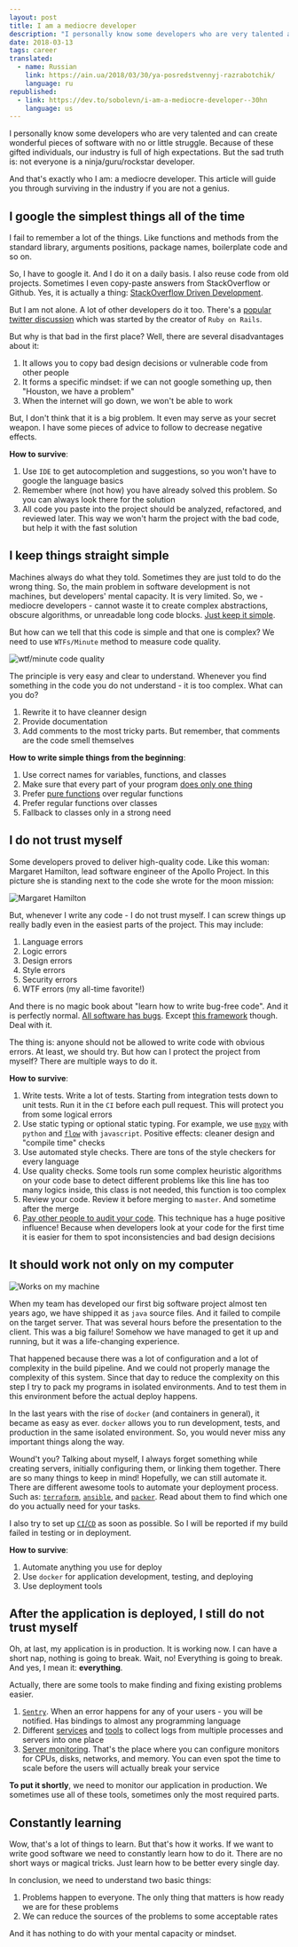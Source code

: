 ```yaml
---
layout: post
title: I am a mediocre developer
description: "I personally know some developers who are very talented and can create wonderful pieces of software with no or little struggle. Because of these gifted individuals, our industry is full of high expectations. But the sad truth is: not everyone is a ninja/guru/rockstar developer."
date: 2018-03-13
tags: career
translated:
  - name: Russian
    link: https://ain.ua/2018/03/30/ya-posredstvennyj-razrabotchik/
    language: ru
republished:
  - link: https://dev.to/sobolevn/i-am-a-mediocre-developer--30hn
    language: us
---
```



I personally know some developers who are very talented and can create wonderful pieces of software with no or little struggle. Because of these gifted individuals, our industry is full of high expectations. But the sad truth is: not everyone is a ninja/guru/rockstar developer.

And that's exactly who I am: a mediocre developer. This article will guide you through surviving in the industry if you are not a genius.


## I google the simplest things all of the time

I fail to remember a lot of the things. Like functions and methods from the standard library, arguments positions, package names, boilerplate code and so on.

So, I have to google it. And I do it on a daily basis. I also reuse code from old projects. Sometimes I even copy-paste answers from StackOverflow or Github. Yes, it is actually a thing: [StackOverflow Driven Development](https://meta.stackoverflow.com/questions/361904/what-is-stack-overflow-driven-development).

But I am not alone. A lot of other developers do it too. There's a [popular twitter discussion](https://twitter.com/dhh/status/834146806594433025) which was started by the creator of `Ruby on Rails`.

But why is that bad in the first place? Well, there are several disadvantages about it:
1. It allows you to copy bad design decisions or vulnerable code from other people
2. It forms a specific mindset: if we can not google something up, then "Houston, we have a problem"
3. When the internet will go down, we won't be able to work

But, I don't think that it is a big problem. It even may serve as your secret weapon. I have some pieces of advice to follow to decrease negative effects.

**How to survive**:
1. Use `IDE` to get autocompletion and suggestions, so you won't have to google the language basics
2. Remember where (not how) you have already solved this problem. So you can always look there for the solution
3. All code you paste into the project should be analyzed, refactored, and reviewed later. This way we won't harm the project with the bad code, but help it with the fast solution


## I keep things straight simple

Machines always do what they told. Sometimes they are just told to do the wrong thing. So, the main problem in software development is not machines, but developers' mental capacity. It is very limited. So, we - mediocre developers - cannot waste it to create complex abstractions, obscure algorithms, or unreadable long code blocks. [Just keep it simple](https://en.wikipedia.org/wiki/KISS_principle).

But how can we tell that this code is simple and that one is complex? We need to use `WTFs/Minute` method to measure code quality.

![wtf/minute code quality](https://i2.wp.com/commadot.com/wp-content/uploads/2009/02/wtf.png?resize=550%2C433)

The principle is very easy and clear to understand. Whenever you find something in the code you do not understand - it is too complex. What can you do?
1. Rewrite it to have cleanner design
2. Provide documentation
3. Add comments to the most tricky parts. But remember, that comments are the code smell themselves

**How to write simple things from the beginning**:
1. Use correct names for variables, functions, and classes
2. Make sure that every part of your program [does only one thing](https://en.wikipedia.org/wiki/Single_responsibility_principle)
2. Prefer [pure functions](https://en.wikipedia.org/wiki/Pure_function) over regular functions
3. Prefer regular functions over classes
4. Fallback to classes only in a strong need


## I do not trust myself

Some developers proved to deliver high-quality code. Like this woman: Margaret Hamilton, lead software engineer of the Apollo Project. In this picture she is standing next to the code she wrote for the moon mission:

![Margaret Hamilton](http://cdn8.openculture.com/2017/08/29205628/margaret-hamilton-mit-apollo-code_0.jpg)

But, whenever I write any code - I do not trust myself. I can screw things up really badly even in the easiest parts of the project. This may include:
1. Language errors
2. Logic errors
3. Design errors
4. Style errors
5. Security errors
6. WTF errors (my all-time favorite!)

And there is no magic book about "learn how to write bug-free code". And it is perfectly normal. [All software has bugs](https://m.signalvnoise.com/software-has-bugs-this-is-normal-f64761a262ca). Except [this framework](https://github.com/kelseyhightower/nocode) though. Deal with it.

The thing is: anyone should not be allowed to write code with obvious errors. At least, we should try. But how can I protect the project from myself? There are multiple ways to do it.

**How to survive**:
1. Write tests. Write a lot of tests. Starting from integration tests down to unit tests. Run it in the `CI` before each pull request. This will protect you from some logical errors
2. Use static typing or optional static typing. For example, we use [`mypy`](http://mypy-lang.org/) with `python` and [`flow`](https://flow.org/) with `javascript`. Positive effects: cleaner design and "compile time" checks
3. Use automated style checks. There are tons of the style checkers for every language
4. Use quality checks. Some tools run some complex heuristic algorithms on your code base to detect different problems like this line has too many logics inside, this class is not needed, this function is too complex
5. Review your code. Review it before merging to `master`. And sometime after the merge
6. [Pay other people to audit your code](https://wemake-services.github.io/meta/rsdp/audits/). This technique has a huge positive influence! Because when developers look at your code for the first time it is easier for them to spot inconsistencies and bad design decisions


## It should work not only on my computer

![Works on my machine](https://www.ca.com/us/products/excuse-free-testing/worked-fine-on-my-machine/_jcr_content/page/adaptiveimage_855e.img.620.high.jpg/1484844865861.jpg)

When my team has developed our first big software project almost ten years ago, we have shipped it as `java` source files. And it failed to compile on the target server. That was several hours before the presentation to the client. This was a big failure! Somehow we have managed to get it up and running, but it was a life-changing experience.

That happened because there was a lot of configuration and a lot of complexity in the build pipeline. And we could not properly manage the complexity of this system. Since that day to reduce the complexity on this step I try to pack my programs in isolated environments. And to test them in this environment before the actual deploy happens.

In the last years with the rise of `docker` (and containers in general), it became as easy as ever. `docker` allows you to run development, tests, and production in the same isolated environment. So, you would never miss any important things along the way.

Wound't you? Talking about myself, I always forget something while creating servers, initially configuring them, or linking them together. There are so many things to keep in mind! Hopefully, we can still automate it. There are different awesome tools to automate your deployment process. Such as: [`terraform`](https://www.terraform.io/), [`ansible`](https://www.ansible.com/), and [`packer`](https://www.packer.io/). Read about them to find which one do you actually need for your tasks.

I also try to set up [`CI`/`CD`](https://about.gitlab.com/features/gitlab-ci-cd/) as soon as possible. So I will be reported if my build failed in testing or in deployment.

**How to survive**:
1. Automate anything you use for deploy
2. Use `docker` for application development, testing, and deploying
3. Use deployment tools


## After the application is deployed, I still do not trust myself

Oh, at last, my application is in production. It is working now. I can have a short nap, nothing is going to break. Wait, no! Everything is going to break. And yes, I mean it: **everything**.

Actually, there are some tools to make finding and fixing existing problems easier.

1. [`Sentry`](https://sentry.io/welcome/). When an error happens for any of your users - you will be notified. Has bindings to almost any programming language
2. Different [services](https://papertrailapp.com/) and [tools](https://www.elastic.co/products/kibana) to collect logs from multiple processes and servers into one place
3. [Server monitoring](https://grafana.com/). That's the place where you can configure monitors for CPUs, disks, networks, and memory. You can even spot the time to scale before the users will actually break your service

**To put it shortly**, we need to monitor our application in production. We sometimes use all of these tools, sometimes only the most required parts.


## Constantly learning

Wow, that's a lot of things to learn. But that's how it works. If we want to write good software we need to constantly learn how to do it. There are no short ways or magical tricks. Just learn how to be better every single day.

In conclusion, we need to understand two basic things:

1. Problems happen to everyone. The only thing that matters is how ready we are for these problems
2. We can reduce the sources of the problems to some acceptable rates

And it has nothing to do with your mental capacity or mindset.
